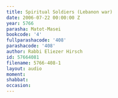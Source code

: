 ```yaml
---
title: Spiritual Soldiers (Lebanon war)
date: 2006-07-22 00:00:00 Z
year: 5766
parasha: Matot-Masei
bookcode: '4'
fullparashacode: '408'
parashacode: '408'
author: Rabbi Eliezer Hirsch
id: 57664081
filename: 5766-408-1
layout: audio
moment: 
shabbat: 
occasion: 
---
```



